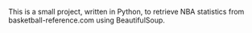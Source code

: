 This is a small project, written in Python, to retrieve NBA statistics from basketball-reference.com using BeautifulSoup.
